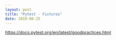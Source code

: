 ```yaml
---
layout: post
title: "Pytest - Fixtures"
date: 2019-06-25
---
```


https://docs.pytest.org/en/latest/goodpractices.html